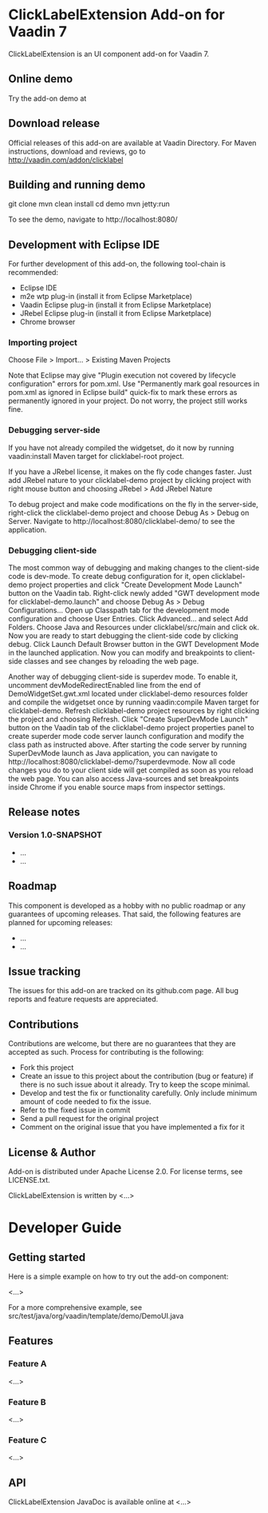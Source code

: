 # ClickLabelExtension Add-on for Vaadin 7

ClickLabelExtension is an UI component add-on for Vaadin 7.

## Online demo

Try the add-on demo at <url of the online demo>

## Download release

Official releases of this add-on are available at Vaadin Directory. For Maven instructions, download and reviews, go to http://vaadin.com/addon/clicklabel

## Building and running demo

git clone <url of the ClickLabelExtension repository>
mvn clean install
cd demo
mvn jetty:run

To see the demo, navigate to http://localhost:8080/

## Development with Eclipse IDE

For further development of this add-on, the following tool-chain is recommended:
- Eclipse IDE
- m2e wtp plug-in (install it from Eclipse Marketplace)
- Vaadin Eclipse plug-in (install it from Eclipse Marketplace)
- JRebel Eclipse plug-in (install it from Eclipse Marketplace)
- Chrome browser

### Importing project

Choose File > Import... > Existing Maven Projects

Note that Eclipse may give "Plugin execution not covered by lifecycle configuration" errors for pom.xml. Use "Permanently mark goal resources in pom.xml as ignored in Eclipse build" quick-fix to mark these errors as permanently ignored in your project. Do not worry, the project still works fine. 

### Debugging server-side

If you have not already compiled the widgetset, do it now by running vaadin:install Maven target for clicklabel-root project.

If you have a JRebel license, it makes on the fly code changes faster. Just add JRebel nature to your clicklabel-demo project by clicking project with right mouse button and choosing JRebel > Add JRebel Nature

To debug project and make code modifications on the fly in the server-side, right-click the clicklabel-demo project and choose Debug As > Debug on Server. Navigate to http://localhost:8080/clicklabel-demo/ to see the application.

### Debugging client-side

The most common way of debugging and making changes to the client-side code is dev-mode. To create debug configuration for it, open clicklabel-demo project properties and click "Create Development Mode Launch" button on the Vaadin tab. Right-click newly added "GWT development mode for clicklabel-demo.launch" and choose Debug As > Debug Configurations... Open up Classpath tab for the development mode configuration and choose User Entries. Click Advanced... and select Add Folders. Choose Java and Resources under clicklabel/src/main and click ok. Now you are ready to start debugging the client-side code by clicking debug. Click Launch Default Browser button in the GWT Development Mode in the launched application. Now you can modify and breakpoints to client-side classes and see changes by reloading the web page. 

Another way of debugging client-side is superdev mode. To enable it, uncomment devModeRedirectEnabled line from the end of DemoWidgetSet.gwt.xml located under clicklabel-demo resources folder and compile the widgetset once by running vaadin:compile Maven target for clicklabel-demo. Refresh clicklabel-demo project resources by right clicking the project and choosing Refresh. Click "Create SuperDevMode Launch" button on the Vaadin tab of the clicklabel-demo project properties panel to create superder mode code server launch configuration and modify the class path as instructed above. After starting the code server by running SuperDevMode launch as Java application, you can navigate to http://localhost:8080/clicklabel-demo/?superdevmode. Now all code changes you do to your client side will get compiled as soon as you reload the web page. You can also access Java-sources and set breakpoints inside Chrome if you enable source maps from inspector settings. 

 
## Release notes

### Version 1.0-SNAPSHOT
- ...
- ...

## Roadmap

This component is developed as a hobby with no public roadmap or any guarantees of upcoming releases. That said, the following features are planned for upcoming releases:
- ...
- ...

## Issue tracking

The issues for this add-on are tracked on its github.com page. All bug reports and feature requests are appreciated. 

## Contributions

Contributions are welcome, but there are no guarantees that they are accepted as such. Process for contributing is the following:
- Fork this project
- Create an issue to this project about the contribution (bug or feature) if there is no such issue about it already. Try to keep the scope minimal.
- Develop and test the fix or functionality carefully. Only include minimum amount of code needed to fix the issue.
- Refer to the fixed issue in commit
- Send a pull request for the original project
- Comment on the original issue that you have implemented a fix for it

## License & Author

Add-on is distributed under Apache License 2.0. For license terms, see LICENSE.txt.

ClickLabelExtension is written by <...>

# Developer Guide

## Getting started

Here is a simple example on how to try out the add-on component:

<...>

For a more comprehensive example, see src/test/java/org/vaadin/template/demo/DemoUI.java

## Features

### Feature A

<...>

### Feature B

<...>

### Feature C

<...>

## API

ClickLabelExtension JavaDoc is available online at <...>